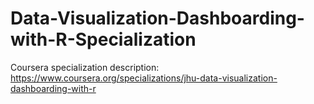 # Data-Visualization-Dashboarding-with-R-Specialization

Coursera specialization description:
https://www.coursera.org/specializations/jhu-data-visualization-dashboarding-with-r
